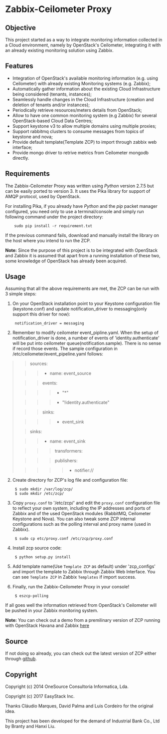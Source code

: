 Zabbix-Ceilometer Proxy
========================

Objective
---------
This project started as a way to integrate monitoring information collected in a Cloud environment, namely by OpenStack's Ceilometer, integrating it with an already existing monitoring solution using Zabbix.

Features
--------
* Integration of OpenStack's available monitoring information (e.g. using Ceilometer) with already existing Monitoring systems (e.g. Zabbix);
* Automatically gather information about the existing Cloud Infrastructure being considered (tenants, instances);
* Seamlessly handle changes in the Cloud Infrastructure (creation and deletion of tenants and/or instances);
* Periodically retrieve resources/meters details from OpenStack;
* Allow to have one common monitoring system (e.g Zabbix) for several OpenStack-based Cloud Data Centres;
* Support keystone v3 to allow multiple domains using multiple proxies;
* Support rabbitmq clusters to consume messages from topics of keystone and nova;
* Provide default template(Template ZCP) to import through zabbix web interface;
* Provide mongo driver to retrive metrics from Ceilometer mongodb directly.

Requirements
------------
The Zabbix-Ceilometer Proxy was written using _Python_ version 2.7.5 but can be easily ported to version 3. It uses the Pika library for support of AMQP protocol, used by OpenStack.

For installing Pika, if you already have _Python_ and the _pip_ packet manager configured, you need only to use a terminal/console and simply run following command under the project directory:

		sudo pip install -r requirement.txt

If the previous command fails, download and manually install the library on the host where you intend to run the ZCP.

**Note:**
Since the purpose of this project is to be integrated with OpenStack and Zabbix it is assumed that apart from a running installation of these two, some knowledge of OpenStack has already been acquired.

Usage
-----
Assuming that all the above requirements are met, the ZCP can be run with 3 simple steps:

1. On your OpenStack installation point to your Keystone configuration file (keystone.conf) and update notification_driver to messaging(only support this driver for now):

        notification_driver = messaging

2. Remember to modify ceilometer event_pipline.yaml. When the setup of notification_driver is done, a number of events of 'identity.authenticate' will be put into
   ceilometer queue(notification.sample). There is no sense if record those events. The sample configuration in /etc/ceilometer/event_pipeline.yaml follows:

> > sources:
>
> > > - name: event_source
>
> > > events:
>
> > > > - "*"
>
> > > > - "!identity.authenticate"
>
> > > sinks:
>
> > > > - event_sink
>
> > sinks:
>
> > > - name: event_sink
>
> > > > transformers:
>
> > > > publishers:
>
> > > > > - notifier://

2. Create directory for ZCP's log file and configuration file:

        $ sudo mkdir /var/log/zcp/
        $ sudo mkdir /etc/zcp/

3. Copy `proxy.conf` to '/etc/zcp/' and edit the `proxy.conf` configuration file to reflect your own system, including the IP addresses and ports of Zabbix and of the used OpenStack modules (RabbitMQ, Ceilometer Keystone and Nova). You can also tweak some ZCP internal configurations such as the polling interval and proxy name (used in Zabbix).

        $ sudo cp etc/proxy.conf /etc/zcp/proxy.conf

4. Install zcp source code:

        $ python setup.py install

5. Add template name(Use `Template ZCP` as default) under 'zcp_configs' and import the template to Zabbix through Zabbix Web Interface. You can see `Template ZCP` in Zabbix `Templates` if import success.

6. Finally, run the Zabbix-Ceilometer Proxy in your console!

        $ eszcp-polling

If all goes well the information retrieved from OpenStack's Ceilometer will be pushed in your Zabbix monitoring system.

**Note:** You can check out a demo from a premilinary version of ZCP running with OpenStack Havana and Zabbix [here](https://www.youtube.com/watch?v=DXz-W9fgvRk)

Source
------
If not doing so already, you can check out the latest version of ZCP either through [github](https://github.com/apolloliu/ZCP).

Copyright
---------
Copyright (c) 2014 OneSource Consultoria Informatica, Lda.

Copyright (c) 2017 EasyStack Inc.

Thanks Cláudio Marques, David Palma and Luis Cordeiro for the original idea.

This project has been developed for the demand of Industrial Bank Co., Ltd by Branty and Hanxi Liu.